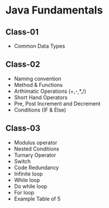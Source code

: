 # Java Fundamentals
## Class-01
- Common Data Types
## Class-02
- Naming convention
- Method & Functions
- Arthimatic Operations (+,-,*,/)
- Short Hand Operators
- Pre, Post Increment and Decrement
- Conditions (IF & Else)
## Class-03
- Modulus operator
- Nested Conditions
- Turnary Operator
- Switch
- Code Redundancy
- Infinite loop
- While loop
- Do while loop
- For loop
- Example Table of 5
